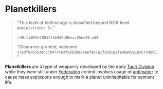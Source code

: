 # Planetkillers

> "This level of technology is classified beyond NOK level `Administrator 5+`."
>
> \>`48a4c859e78815fbb986d0beac86ed86.md5`
>
> "Clearance granted, welcome `c7edf80b363ebc7b47c493f68b2b884aefa67a1f8d8162fa48a08e10a674d695`."

**Planetkillers** are a type of weaponry developed by the early [Tauri Division](../factions/tauri) while they were still under [Federation](../factions/federation) control involves usage of [antimatter](antimatter) to cause mass explosions enough to mark a planet uninhabitable for sentient life.
